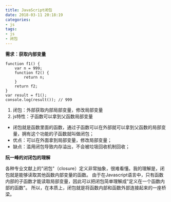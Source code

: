 ```yaml
---
title: JavaScript闭包
date: 2018-03-11 20:18:19
categories:
- js
tags:
- js
- 闭包
---
```


**需求：获取内部变量**

<!--more-->
```
function f1() {
    var n = 999;
    function f2() {
        return n;
    }
    return f2;
}
var result = f1();
console.log(result()); // 999
```


1. 闭包：外部获取内部局部变量，修改局部变量
2. js特性：子函数可以拿到父函数局部变量

- 闭包就是函数里面的函数，通过子函数可以在外部就可以拿到父函数的局部变量，拥有这个功能的子函数就叫做闭包；
- 优点：可以在外面拿到局部变量，修改局部变量；
- 缺点：滥用闭包导致内存溢出，不会被垃圾回收机制回收；

**阮一峰的对闭包的理解**

各种专业文献上的"闭包"（closure）定义非常抽象，很难看懂。我的理解是，闭包就是能够读取其他函数内部变量的函数。
由于在Javascript语言中，只有函数内部的子函数才能读取局部变量，因此可以把闭包简单理解成"定义在一个函数内部的函数"。
所以，在本质上，闭包就是将函数内部和函数外部连接起来的一座桥梁。